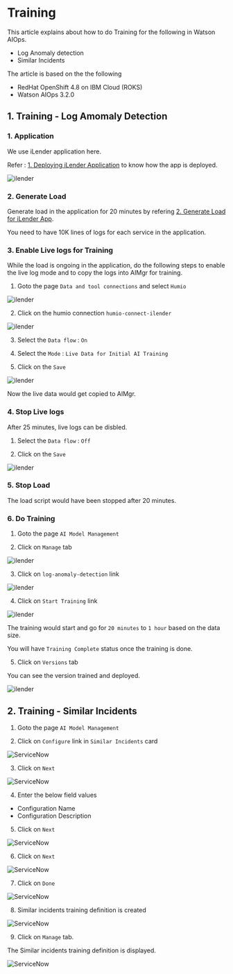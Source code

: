 # Training

This article explains about how to do Training for the following in Watson AIOps.

- Log Anomaly detection
- Similar Incidents


The article is based on the the following

- RedHat OpenShift 4.8 on IBM Cloud (ROKS)
- Watson AIOps 3.2.0


## 1. Training - Log Amomaly Detection

### 1. Application

We use iLender application here. 

Refer : [1. Deploying iLender Application](https://community.ibm.com/community/user/aiops/blogs/jeya-gandhi-rajan-m1/2021/12/27/waiops-v32-series-03-installing-ilender-app
) to know how the app is deployed.

![ilender](./images/image-00001.png)

### 2. Generate Load

Generate load in the application for 20 minutes by refering [2. Generate Load for iLender App](https://community.ibm.com/community/user/aiops/blogs/jeya-gandhi-rajan-m1/2021/12/27/waiops-v32-series-03-installing-ilender-app).

You need to have 10K lines of logs for each service in the application.

### 3. Enable Live logs for Training

While the load is ongoing in the application, do the following steps to enable the live log mode and to copy the logs into AIMgr for training. 

1. Goto the page `Data and tool connections` and select `Humio` 

![ilender](./images/image-00002.png)

2. Click on the humio connection `humio-connect-ilender`

![ilender](./images/image-00003.png)

3. Select the `Data flow` : `On`

4. Select the `Mode` : `Live Data for Initial AI Training`

5. Click on the `Save`

![ilender](./images/image-00004.png)


Now the live data would get copied to AIMgr.

### 4. Stop Live logs

After 25 minutes, live logs can be disbled.

1. Select the `Data flow` : `Off`

2. Click on the `Save`

![ilender](./images/image-00005.png)

### 5. Stop Load

The load script would have been stopped after 20 minutes.

### 6. Do Training

1. Goto the page `AI Model Management`

2. Click on `Manage` tab

![ilender](./images/image-00006.png)

3. Click on `log-anomaly-detection` link

![ilender](./images/image-00007.png)

4. Click on `Start Training` link

![ilender](./images/image-00008.png)

The training would start and go for `20 minutes` to `1 hour` based on the data size.

You will have `Training Complete` status once the training is done.

5. Click on `Versions` tab

You can see the version trained and deployed.

![ilender](./images/image-00009.png)


## 2. Training - Similar Incidents


1. Goto the page `AI Model Management`

2. Click on `Configure` link in `Similar Incidents` card

![ServiceNow](./images/image2-00002.png)

3. Click on `Next`

![ServiceNow](./images/image2-00003.png)

4. Enter the below field values

- Configuration Name 
- Configuration Description 

5. Click on `Next` 

![ServiceNow](./images/image2-00004.png)

6. Click on `Next` 

![ServiceNow](./images/image2-00005.png)

7. Click on `Done` 

![ServiceNow](./images/image2-00006.png)

8. Similar incidents training definition is created

![ServiceNow](./images/image2-00007.png)

9. Click on `Manage` tab.

The Similar incidents  training definition is displayed.

![ServiceNow](./images/image2-00008.png)
